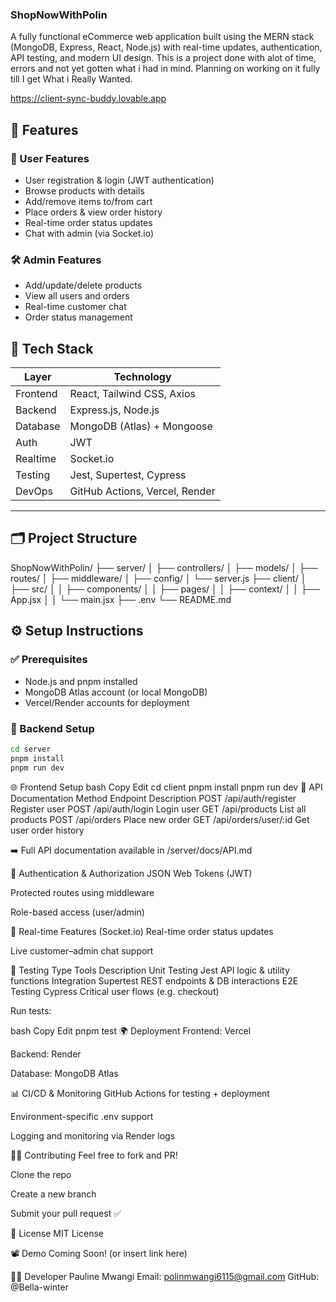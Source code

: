 ### ShopNowWithPolin
A fully functional eCommerce web application built using the MERN stack (MongoDB, Express, React, Node.js) with real-time updates, authentication, API testing, and modern UI design.
 This is a project done with alot of time, errors and not yet gotten what i had in mind. Planning on working on it fully till I get What i Really Wanted.


https://client-sync-buddy.lovable.app

## 📌 Features

### 👥 User Features
- User registration & login (JWT authentication)
- Browse products with details
- Add/remove items to/from cart
- Place orders & view order history
- Real-time order status updates
- Chat with admin (via Socket.io)

### 🛠️ Admin Features
- Add/update/delete products
- View all users and orders
- Real-time customer chat
- Order status management

## 🧱 Tech Stack

| Layer     | Technology                     |
|-----------|--------------------------------|
| Frontend  | React, Tailwind CSS, Axios     |
| Backend   | Express.js, Node.js            |
| Database  | MongoDB (Atlas) + Mongoose     |
| Auth      | JWT                            |
| Realtime  | Socket.io                      |
| Testing   | Jest, Supertest, Cypress       |
| DevOps    | GitHub Actions, Vercel, Render |

---

## 🗂️ Project Structure

ShopNowWithPolin/
├── server/
│ ├── controllers/
│ ├── models/
│ ├── routes/
│ ├── middleware/
│ ├── config/
│ └── server.js
├── client/
│ ├── src/
│ │ ├── components/
│ │ ├── pages/
│ │ ├── context/
│ │ ├── App.jsx
│ │ └── main.jsx
├── .env
└── README.md

## ⚙️ Setup Instructions

### ✅ Prerequisites
- Node.js and pnpm installed
- MongoDB Atlas account (or local MongoDB)
- Vercel/Render accounts for deployment

### 🚀 Backend Setup

```bash
cd server
pnpm install
pnpm run dev
```
🌐 Frontend Setup
bash
Copy
Edit
cd client
pnpm install
pnpm run dev
🔌 API Documentation
Method	Endpoint	Description
POST	/api/auth/register	Register user
POST	/api/auth/login	Login user
GET	/api/products	List all products
POST	/api/orders	Place new order
GET	/api/orders/user/:id	Get user order history

➡️ Full API documentation available in /server/docs/API.md

🔐 Authentication & Authorization
JSON Web Tokens (JWT)

Protected routes using middleware

Role-based access (user/admin)

🔁 Real-time Features (Socket.io)
Real-time order status updates

Live customer–admin chat support

🧪 Testing
Type	Tools	Description
Unit Testing	Jest	API logic & utility functions
Integration	Supertest	REST endpoints & DB interactions
E2E Testing	Cypress	Critical user flows (e.g. checkout)

Run tests:

bash
Copy
Edit
pnpm test
🌍 Deployment
Frontend: Vercel

Backend: Render

Database: MongoDB Atlas

📊 CI/CD & Monitoring
GitHub Actions for testing + deployment

Environment-specific .env support

Logging and monitoring via Render logs

🧑‍💻 Contributing
Feel free to fork and PR!

Clone the repo

Create a new branch

Submit your pull request ✅

📘 License
MIT License

📽️ Demo
Coming Soon! (or insert link here)

👩‍💻 Developer
Pauline Mwangi
Email: polinmwangi6115@gmail.com
GitHub: @Bella-winter